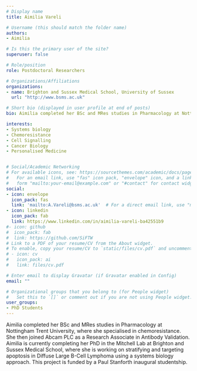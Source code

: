 ```yaml
---
# Display name
title: Aimilia Vareli

# Username (this should match the folder name)
authors:
- Aimilia

# Is this the primary user of the site?
superuser: false

# Role/position
role: Postdoctoral Researchers

# Organizations/Affiliations
organizations:
- name: Brighton and Sussex Medical School, University of Sussex
  url: "http://www.bsms.ac.uk"

# Short bio (displayed in user profile at end of posts)
bio: Aimilia completed her BSc and MRes studies in Pharmacology at Nottingham Trent University, where she specialised in chemoresistance. She then joined Abcam PLC as a Research Associate in Antibody Validation. Aimilia is currently completing her PhD in the Mitchell Lab at Brighton and Sussex Medical School, where she is working on stratifying and targeting apoptosis in Diffuse Large B-Cell Lymphoma using a systems biology approach. This project is funded by a Paul Stanforth inaugural studentship.

interests:
- Systems biology 
- Chemoresistance
- Cell Signalling 
- Cancer Biology
- Personalised Medicine


# Social/Academic Networking
# For available icons, see: https://sourcethemes.com/academic/docs/page-builder/#icons
#   For an email link, use "fas" icon pack, "envelope" icon, and a link in the
#   form "mailto:your-email@example.com" or "#contact" for contact widget.
social:
- icon: envelope
  icon_pack: fas
  link: 'mailto:A.Vareli@bsms.ac.uk'  # For a direct email link, use "mailto:".
- icon: linkedin
  icon_pack: fab
  link: https://www.linkedin.com/in/aimilia-vareli-ba42551b9
#- icon: github
#  icon_pack: fab
#  link: https://github.com/SiFTW
# Link to a PDF of your resume/CV from the About widget.
# To enable, copy your resume/CV to `static/files/cv.pdf` and uncomment the lines below.
# - icon: cv
#   icon_pack: ai
#   link: files/cv.pdf

# Enter email to display Gravatar (if Gravatar enabled in Config)
email: ""

# Organizational groups that you belong to (for People widget)
#   Set this to `[]` or comment out if you are not using People widget.
user_groups:
- PhD Students
---
```

 
Aimilia completed her BSc and MRes studies in Pharmacology at Nottingham Trent University, where she specialised in chemoresistance. She then joined Abcam PLC as a Research Associate in Antibody Validation. Aimilia is currently completing her PhD in the Mitchell Lab at Brighton and Sussex Medical School, where she is working on stratifying and targeting apoptosis in Diffuse Large B-Cell Lymphoma using a systems biology approach. This project is funded by a Paul Stanforth inaugural studentship.
